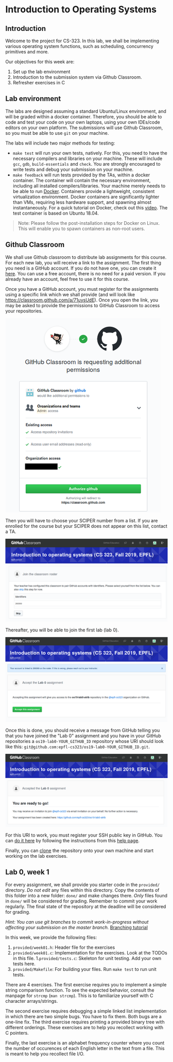 # Introduction to Operating Systems

<!-- Authors:
    Atri Bhattacharyya (atri.bhattacharyya@epfl.ch)
    Ahmad Hazimeh (ahmad.hazimeh@epfl.ch)
-->

## Introduction

Welcome to the project for CS-323. In this lab, we shall be implementing 
various operating system functions, such as scheduling, concurrency 
primitives and more. 

Our objectives for this week are:
1. Set up the lab environment
1. Introduction to the submission system via Github Classroom. 
1. Refresher exercises in C

## Lab environment 

The labs are designed assuming a standard Ubuntu/Linux environment,
and will be graded within a docker container. Therefore, you should
be able to code and test your code on your own laptops, using your
own IDEs/code editors on your own platform. The submissions will use
Github Classroom, so you must be able to use `git` on your machine.

The labs will include two major methods for testing:
- `make test` will run your own tests, natively. For this, you
  need to have the necessary compilers and libraries on your machine.
  These will include `gcc`, `gdb`, `build-essentials` and `check`. You
  are strongly encouraged to write tests and debug your submission on
  your machine.
- `make feedback` will run tests provided by the TAs, within a docker
  container. The container will contain the necessary environment,
  including all installed compilers/libraries. Your machine merely needs
  to be able to run [Docker](https://www.docker.com). Containers provide
  a lightweight, consistent virtualization environment. Docker containers are
  significantly lighter than VMs, requiring less hardware support, and spawning
  almost instantaneously. For a quick tutorial on Docker, check out this
  [video](https://www.youtube.com/watch?&v=fqMOX6JJhGo). The test container
  is based on Ubuntu 18.04.

> Note: Please follow the post-installation steps for Docker on Linux.
  This will enable you to spawn containers as non-root users.

## Github Classroom

We shall use Github classroom to distribute lab assignments for this course.
For each new lab, you will receive a link to the assignment. 
The first thing you need is a GitHub account. If you do not have one,
you can create it [here](https://github.com/join). You can use a 
free account, there is no need for a paid version. If you already have
an account, feel free to use it for this course.

Once you have a GitHub account, you must register for the assignments using 
a specific link which we shall provide (and will look like 
https://classroom.github.com/a/71uysUdE). Once you open the link, you may
be asked to provide the permissions to GitHub Classroom to access your
repositories. 

![GitHub Classrooms Module Authorization Request.](classroom_permission.png)

Then you will have to choose your SCIPER number from a list. If you are enrolled
for the course but your SCIPER does not appear on this list, contact a TA.

![Join the classroom roster.](week01_assignmt_join.png)

Thereafter, you will be able to join the first lab (lab 0).

![Create a repository for week 01](week01_assignmt_repository.png)

Once this is done, you should receive a message from GitHub telling you that 
you have joined the "Lab 0" assignment and you have in your GitHub repositories 
a `os19-lab0-YOUR_GITHUB_ID` repository whose URI should look like this:
`git@github.com:epfl-cs323/os19-lab0-YOUR_GITHUB_ID.git`.

![Repository created](week01_assn_created.png)

For this URI to work, you must register your SSH public key in GitHub. 
You can [do it here](https://github.com/settings/ssh) by following the
instructions from this 
[help page](https://help.github.com/en/articles/connecting-to-github-with-ssh).

Finally, you can 
[clone](https://help.github.com/en/articles/cloning-a-repository) 
the repository onto your own machine and start working on the lab exercises.

## Lab 0, week 1

For every assignment, we shall provide you starter code in the `provided/` 
directory. *Do not edit* any files within this directory. Copy the 
contents of this folder into a new folder: `done/` and make changes there.
*Only* files found in `done/` will be considered for grading. Remember to 
commit your work regularly. The final state of the repository at the 
deadline will be considered for grading. 

*Hint: You can use git branches to commit work-in-progress without affecting your
submission on the master branch.* 
[Branching tutorial](https://git-scm.com/book/en/v1/Git-Branching-What-a-Branch-Is)

In this week, we provide the following files:
1. `provided/week01.h`: Header file for the exercises
1. `provided/week01.c`: Implementation for the exercises. Look at the TODOs
in this file.
1.`provided/tests.c`: Skeleton for unit testing. Add your own tests here.
1. `provided/Makefile`: For building your files. Run `make test` to run
unit tests.

There are 4 exercises. The first exercise requires you to implement a simple
string comparison function. To see the expected behavior, consult the manpage
for `strcmp` (`man strcmp`). This is to familiarize yourself with C character
arrays/strings.

The second exercise requires debugging a simple linked list implementation in 
which there are two simple bugs. You have to fix them. Both bugs are a 
one-line fix. The third exercise requires printing a provided binary tree 
with different orderings. These exercises are to help you recollect working
with C pointers.

Finally, the last exercise is an alphabet frequency counter where you count
the number of occurences of each English letter in the text from a file.
This is meant to help you recollect file I/O.

